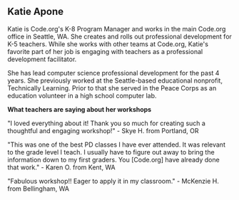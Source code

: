 ## Katie Apone

Katie is Code.org's K-8 Program Manager and works in the main Code.org office in Seattle, WA. She creates and rolls out professional development for K-5 teachers. While she works with other teams at Code.org, Katie's favorite part of her job is engaging with teachers as a professional development facilitator. 

She has lead computer science professional development for the past 4 years. She previously worked at the Seattle-based educational nonprofit, Technically Learning. Prior to that she served in the Peace Corps as an education volunteer in a high school computer lab.

**What teachers are saying about her workshops**

"I loved everything about it! Thank you so much for creating such a thoughtful and engaging workshop!" - Skye H. from Portland, OR

"This was one of the best PD classes I have ever attended. It was relevant to the grade level I teach. I usually have to figure out away to bring the information down to my first graders. You [Code.org] have already done that work." - Karen O. from Kent, WA

"Fabulous workshop!! Eager to apply it in my classroom." - McKenzie H. from Bellingham, WA